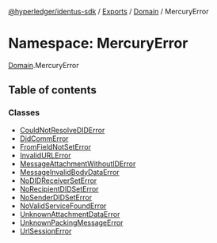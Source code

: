 [@hyperledger/identus-sdk](../README.md) / [Exports](../modules.md) / [Domain](Domain.md) / MercuryError

# Namespace: MercuryError

[Domain](Domain.md).MercuryError

## Table of contents

### Classes

- [CouldNotResolveDIDError](../classes/Domain.MercuryError.CouldNotResolveDIDError.md)
- [DidCommError](../classes/Domain.MercuryError.DidCommError.md)
- [FromFieldNotSetError](../classes/Domain.MercuryError.FromFieldNotSetError.md)
- [InvalidURLError](../classes/Domain.MercuryError.InvalidURLError.md)
- [MessageAttachmentWithoutIDError](../classes/Domain.MercuryError.MessageAttachmentWithoutIDError.md)
- [MessageInvalidBodyDataError](../classes/Domain.MercuryError.MessageInvalidBodyDataError.md)
- [NoDIDReceiverSetError](../classes/Domain.MercuryError.NoDIDReceiverSetError.md)
- [NoRecipientDIDSetError](../classes/Domain.MercuryError.NoRecipientDIDSetError.md)
- [NoSenderDIDSetError](../classes/Domain.MercuryError.NoSenderDIDSetError.md)
- [NoValidServiceFoundError](../classes/Domain.MercuryError.NoValidServiceFoundError.md)
- [UnknownAttachmentDataError](../classes/Domain.MercuryError.UnknownAttachmentDataError.md)
- [UnknownPackingMessageError](../classes/Domain.MercuryError.UnknownPackingMessageError.md)
- [UrlSessionError](../classes/Domain.MercuryError.UrlSessionError.md)
